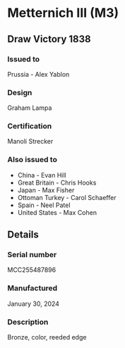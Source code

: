 
# Metternich III (M3)

## Draw Victory 1838

### Issued to

Prussia - Alex Yablon

### Design

Graham Lampa

### Certification

Manoli Strecker

### Also issued to

* China - Evan Hill
* Great Britain - Chris Hooks
* Japan - Max Fisher
* Ottoman Turkey - Carol Schaeffer
* Spain - Neel Patel
* United States - Max Cohen

## Details

### Serial number

MCC255487896

### Manufactured
January 30, 2024

### Description

Bronze, color, reeded edge
